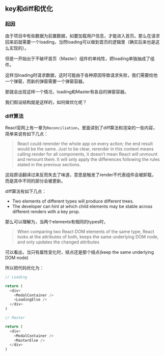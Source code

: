 ## key和diff和优化

### 起因

由于项目中有些数据为前置数据，如要加载用户信息，才能进入首页。那么在请求回来前就需要一个loading，当然loading可以做到首页的逻辑里（确实后来也是这么实现的）。

但是一开始出于不破坏首页（Master）组件的单纯性，把loading单独抽成了组件。

这样当loading时请求数据，这时可能由于各种原因导致请求失败，我们需要给他一个弹窗，而新的弹窗需要一个弹窗容器。

那就会出现这样一个情况，loading和Master有各自的弹窗容器。

我们假设结构就是这样的，如何做优化呢？

### diff算法

React官网上有一章为`Reconciliation`，里面讲到了diff算法和渲染的一些内容，简单来说有如下几点：

> React could rerender the whole app on every action; the end result would be the same. Just to be clear, rerender in this context means calling render for all components, it doesn’t mean React will unmount and remount them. It will only apply the differences following the rules stated in the previous sections.

这段原话翻译过来反而失去了味道，意思是触发了render不代表组件会被卸载，而是其中不同的部分会被更新。

diff算法有如下几点：

- Two elements of different types will produce different trees.
- The developer can hint at which child elements may be stable across different renders with a key prop.

那么可以理解为，当两个elements有相同的types时，

> When comparing two React DOM elements of the same type, React looks at the attributes of both, keeps the same underlying DOM node, and only updates the changed attributes

可以看出，当只有属性变化时，结点还是那个结点(keep the same underlying DOM node)

所以把代码优化为：

```javascript
// Loading

return (
  <div>
    <ModalContainer />
    <LoadingElse />
  </div>
)
```

```javascript
// Master

return (
  <div>
    <ModalContainer />
    <MasterElse />
  </div>
)
```